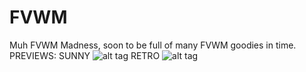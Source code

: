 FVWM
====

Muh FVWM Madness, soon to be full of many FVWM goodies in time.
PREVIEWS:
SUNNY
![alt tag](http://dotshare.it/public/images/uploads/393.png)
RETRO
![alt tag](https://u.teknik.io/X53jZ.png)
